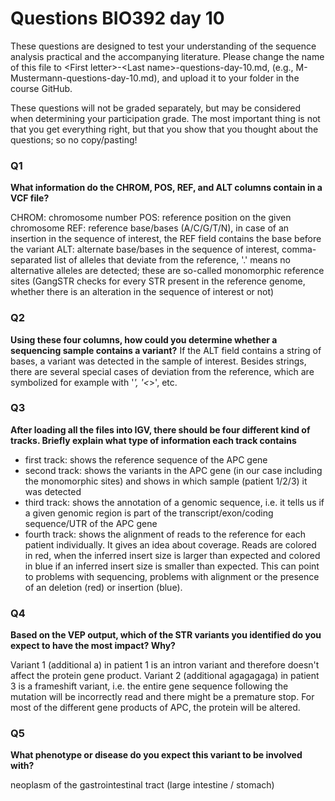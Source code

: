 
# Questions BIO392 day 10
These questions are designed to test your understanding of the sequence analysis practical and the accompanying literature. Please change the name of this file to \<First letter\>-\<Last name\>-questions-day-10.md, (e.g., M-Mustermann-questions-day-10.md), and upload it to your folder in the course GitHub.

These questions will not be graded separately, but may be considered when determining your participation grade. The most important thing is not that you get everything right, but that you show that you thought about the questions; so no copy/pasting!

### Q1
**What information do the CHROM, POS, REF, and ALT columns contain in a VCF file?**

CHROM: chromosome number
POS: reference position on the given chromosome
REF: reference base/bases (A/C/G/T/N), in case of an insertion in the sequence of interest, the REF field contains the base before the variant
ALT: alternate base/bases in the sequence of interest, comma-separated list of alleles that deviate from the reference, '.' means no alternative alleles are detected; these are so-called monomorphic reference sites (GangSTR checks for every STR present in the reference genome, whether there is an alteration in the sequence of interest or not)

### Q2
**Using these four columns, how could you determine whether a sequencing sample contains a variant?**
If the ALT field contains a string of bases, a variant was detected in the sample of interest. 
Besides strings, there are several special cases of deviation from the reference, which are symbolized for example with '*', '<*>', etc.

### Q3
**After loading all the files into IGV, there should be four different kind of tracks. Briefly explain what type of information each track contains**

* first track: shows the reference sequence of the APC gene
* second track: shows the variants in the APC gene (in our case including the monomorphic sites) and shows in which sample (patient 1/2/3) it was detected
* third track: shows the annotation of a genomic sequence, i.e. it tells us if a given genomic region is part of the transcript/exon/coding sequence/UTR of the APC gene
* fourth track: shows the alignment of reads to the reference for each patient individually. It gives an idea about coverage. Reads are colored in red, when the inferred insert size is larger than expected and colored in blue if an inferred insert size is smaller than expected. This can point to problems with sequencing, problems with alignment or the presence of an deletion (red) or insertion (blue). 


### Q4
**Based on the VEP output, which of the STR variants you identified do you expect to have the most impact? Why?**

Variant 1 (additional a) in patient 1 is an intron variant and therefore doesn't affect the protein gene product. 
Variant 2 (additional agagagaga) in patient 3 is a frameshift variant, i.e. the entire gene sequence following the mutation will be incorrectly read and there might be a premature stop. For most of the different gene products of APC, the protein will be altered. 

### Q5
**What phenotype or disease do you expect this variant to be involved with?**

neoplasm of the gastrointestinal tract (large intestine / stomach)
